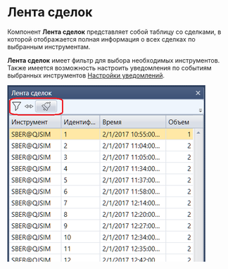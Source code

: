 # Лента сделок

Компонент **Лента сделок** представляет собой таблицу со сделками, в которой отображается полная информация о всех сделках по выбранным инструментам.

**Лента сделок** имеет фильтр для выбора необходимых инструментов. Также имеется возможность настроить уведомления по событиям выбранных инструментов [Настройки уведомлений](Designer_notification_Setting.md).

![Designer Tape Trades](../images/Designer_Tape_Trades.png)
